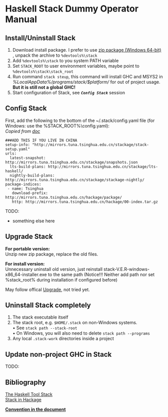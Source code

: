 # Haskell Stack Dummy Operator Manual

## Install/Uninstall Stack
1. Download install package. I prefer to use [zip package (Windows 64-bit)](https://get.haskellstack.org/stable/windows-x86_64.zip) , unpack the archive to `%devtools%\stack`
2. Add `%devtools%\stack` to you system PATH variable
3. Set `STACK_ROOT` to user environment variables, maybe point to `%devtools%\stack\stack_root`
4. Run command `stack steup`, this command will install GHC and MSYS2 in *%LocalAppData%/programs/stack/$platform/* for out of project usage. 
**But it is still not a global GHC!**
5. Start configuration of Stack, see ***`Config Stack`*** session


## Config Stack
First, add the following to the bottom of the ~/.stack/config.yaml file (for Windows: use the %STACK_ROOT%\config.yaml):  
*Copied from [doc](https://docs.haskellstack.org/en/stable/install_and_upgrade/#china-based-users)*
```
###ADD THIS IF YOU LIVE IN CHINA
setup-info: "http://mirrors.tuna.tsinghua.edu.cn/stackage/stack-setup.yaml"
urls:
  latest-snapshot: http://mirrors.tuna.tsinghua.edu.cn/stackage/snapshots.json
  lts-build-plans: http://mirrors.tuna.tsinghua.edu.cn/stackage/lts-haskell/
  nightly-build-plans: http://mirrors.tuna.tsinghua.edu.cn/stackage/stackage-nightly/
package-indices:
 - name: Tsinghua
   download-prefix: http://mirrors.tuna.tsinghua.edu.cn/hackage/package/
   http: http://mirrors.tuna.tsinghua.edu.cn/hackage/00-index.tar.gz
```

TODO:
 - something else here


## Upgrade Stack
**For portable version:**   
Unzip new zip package, replace the old files.  

**For install version:**   
Unnecessary uninstall old version, just reinstall stack-V.E.R-windows-x86_64-installer.exe to the same path (Notice!!! Neither add path nor set %stack_root% during installation if configured before)  

May follow offical [Upgrade](https://docs.haskellstack.org/en/stable/install_and_upgrade/#upgrade), not tried yet.


## Uninstall Stack completely
1.	The stack executable itself
2.	The stack root, e.g. `$HOME/.stack` on non-Windows systems.  
    • See `stack path --stack-root`  
    • On Windows, you will also need to delete `stack path --programs`
3.	Any local `.stack-work` directories inside a project


## Update non-project GHC in Stack
TODO:  


## Bibliography
[The Haskell Tool Stack](https://docs.haskellstack.org/en/stable/README/)  
[Stack in Hackage](http://hackage.haskell.org/package/stack)  

[**Convention in the document**](convention.md)  
